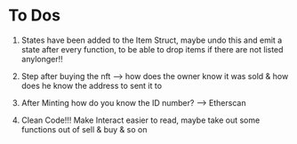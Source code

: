 # To Dos

1. States have been added to the Item Struct, maybe undo this and emit a state after every function, to be able to drop items if there are not listed anylonger!! 

2. Step after buying the nft --> how does the owner know it was sold & how does he know the address to sent it to

3. After Minting how do you know the ID number? --> Etherscan

4. Clean Code!!! Make Interact easier to read, maybe take out some functions out of sell & buy & so on